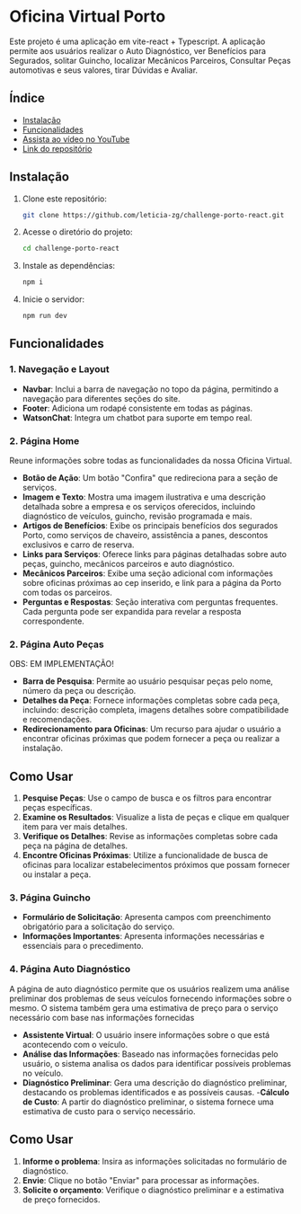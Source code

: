 # Oficina Virtual Porto

Este projeto é uma aplicação em vite-react + Typescript. A aplicação permite aos usuários realizar o Auto Diagnóstico, ver Benefícios para Segurados, solitar Guincho, localizar Mecânicos Parceiros, Consultar Peças automotivas e seus valores, tirar Dúvidas e Avaliar.

## Índice
- [Instalação](#instalação)
- [Funcionalidades](#funcionalidades)
- [Assista ao vídeo no YouTube](https://youtu.be/XTZqjdAt4Ac?si=JFhoF7fCZs0dZoA0)
- [Link do repositório](https://github.com/leticia-zg/challenge-porto-react.git)

## Instalação

1. Clone este repositório:

   ```bash
   git clone https://github.com/leticia-zg/challenge-porto-react.git
   ```

2. Acesse o diretório do projeto:

   ```bash
   cd challenge-porto-react
   ```

3. Instale as dependências:

   ```bash
   npm i
   ```

4. Inicie o servidor:

   ```bash
   npm run dev
   ```

## Funcionalidades

### 1. **Navegação e Layout**
- **Navbar**: Inclui a barra de navegação no topo da página, permitindo a navegação para diferentes seções do site.
- **Footer**: Adiciona um rodapé consistente em todas as páginas.
- **WatsonChat**: Integra um chatbot para suporte em tempo real.

### 2. **Página Home**
Reune informações sobre todas as funcionalidades da nossa Oficina Virtual.
- **Botão de Ação**: Um botão "Confira" que redireciona para a seção de serviços.
- **Imagem e Texto**: Mostra uma imagem ilustrativa e uma descrição detalhada sobre a empresa e os serviços oferecidos, incluindo diagnóstico de veículos, guincho, revisão programada e mais.
- **Artigos de Benefícios**: Exibe os principais benefícios dos segurados Porto, como serviços de chaveiro, assistência a panes, descontos exclusivos e carro de reserva.
- **Links para Serviços**: Oferece links para páginas detalhadas sobre auto peças, guincho, mecânicos parceiros e auto diagnóstico.
- **Mecânicos Parceiros**: Exibe uma seção adicional com informações sobre oficinas próximas ao cep inserido, e link para a página da Porto com todas os parceiros.
- **Perguntas e Respostas**: Seção interativa com perguntas frequentes. Cada pergunta pode ser expandida para revelar a resposta correspondente.

### 2. **Página Auto Peças**
OBS: EM IMPLEMENTAÇÃO!
- **Barra de Pesquisa**: Permite ao usuário pesquisar peças pelo nome, número da peça ou descrição.
- **Detalhes da Peça**: Fornece informações completas sobre cada peça, incluindo: descrição completa, imagens detalhes sobre compatibilidade e recomendações.
- **Redirecionamento para Oficinas**: Um recurso para ajudar o usuário a encontrar oficinas próximas que podem fornecer a peça ou realizar a instalação.

## Como Usar

1. **Pesquise Peças**: Use o campo de busca e os filtros para encontrar peças específicas.
2. **Examine os Resultados**: Visualize a lista de peças e clique em qualquer item para ver mais detalhes.
3. **Verifique os Detalhes**: Revise as informações completas sobre cada peça na página de detalhes.
4. **Encontre Oficinas Próximas**: Utilize a funcionalidade de busca de oficinas para localizar estabelecimentos próximos que possam fornecer ou instalar a peça.

### 3. **Página Guincho**
- **Formulário de Solicitação**: Apresenta campos com preenchimento obrigatório para a solicitação do serviço.
- **Informações Importantes**: Apresenta informações necessárias e essenciais para o precedimento.

### 4. **Página Auto Diagnóstico**
A página de auto diagnóstico permite que os usuários realizem uma análise preliminar dos problemas de seus veículos fornecendo informações sobre o mesmo. O sistema também gera uma estimativa de preço para o serviço necessário com base nas informações fornecidas
- **Assistente Virtual**: O usuário insere informações sobre o que está acontecendo com o veículo.
- **Análise das Informações**: Baseado nas informações fornecidas pelo usuário, o sistema analisa os dados para identificar possíveis problemas no veículo.
- **Diagnóstico Preliminar**: Gera uma descrição do diagnóstico preliminar, destacando os problemas identificados e as possíveis causas.
-**Cálculo de Custo**: A partir do diagnóstico preliminar, o sistema fornece uma estimativa de custo para o serviço necessário.

## Como Usar
1. **Informe o problema**: Insira as informações solicitadas no formulário de diagnóstico.
2. **Envie**: Clique no botão "Enviar" para processar as informações.
3. **Solicite o orçamento**: Verifique o diagnóstico preliminar e a estimativa de preço fornecidos.

